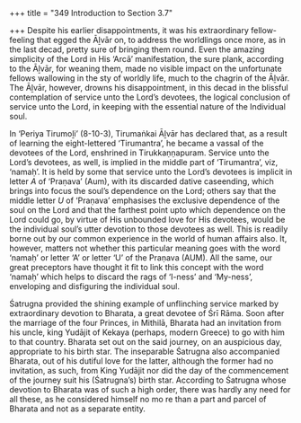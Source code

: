 +++
title = "349 Introduction to Section 3.7"

+++
Despite his earlier disappointments, it was his extraordinary fellow-feeling that egged the Āḻvār on, to address the worldlings once more, as in the last decad, pretty sure of bringing them round. Even the amazing simplicity of the Lord in His ‘Arcā’ manifestation, the sure plank, according to the Āḻvār, for weaning them, made no visible impact on the unfortunate fellows wallowing in the sty of worldly life, much to the chagrin of the Āḻvār. The Āḻvār, however, drowns his disappointment, in this decad in the blissful contemplation of service unto the Lord’s devotees, the logical conclusion of service unto the Lord, in keeping with the essential nature of the Individual soul.

In ‘Periya Tirumoḻi’ (8-10-3), Tirumaṅkai Āḻvār has declared that, as a result of learning the eight-lettered ‘Tirumantra’, he became a vassal of the devotees of the Lord, enshrined in Tirukkaṇṇapuram. Service unto the Lord’s devotees, as well, is implied in the middle part of ‘Tirumantra’, viz, ‘namaḥ’. It is held by some that service unto the Lord’s devotees is implicit in letter *A* of ‘Praṇava’ (Aum), with its discarded dative caseending, which brings into focus the soul’s dependence on the Lord; others say that the middle letter *U* of ‘Praṇava’ emphasises the exclusive dependence of the soul on the Lord and that the farthest point upto which dependence on the Lord could go, by virtue of His unbounded love for His devotees, would be the individual soul’s utter devotion to those devotees as well. This is readily borne out by our common experience in the world of human affairs also. It, however, matters not whether this particular meaning goes with the word ‘namaḥ’ or letter ‘A’ or letter ‘U’ of the Praṇava (AUM). All the same, our great preceptors have thought it fit to link this concept with the word ‘namaḥ’ which helps to discard the rags of ‘I-ness’ and ‘My-ness’, enveloping and disfiguring the individual soul.

Śatrugna provided the shining example of unflinching service marked by extraordinary devotion to Bharata, a great devotee of Śrī Rāma. Soon after the marriage of the four Princes, in Mithilā, Bharata had an invitation from his uncle, king Yudājit of Kekaya (perhaps, modern Greece) to go with him to that country. Bharata set out on the said journey, on an auspicious day, appropriate to his birth star. The inseparable Śatrugna also accompanied Bharata, out of his dutiful love for the latter, although the former had no invitation, as such, from King Yudājit nor did the day of the commencement of the journey suit his (Śatrugna’s) birth star. According to Śatrugna whose devotion to Bharata was of such a high order, there was hardly any need for all these, as he considered himself no mo re than a part and parcel of Bharata and not as a separate entity.


